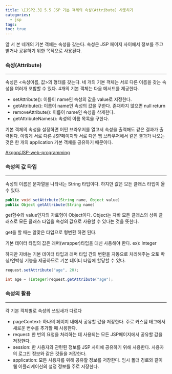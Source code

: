 ```yaml
---
title: \[JSP2.3] 5.5 JSP 기본 객체의 속성(Attribute) 사용하기
categories: 
  - jsp
tags: 
toc: true
---
```


앞 서 본 네개의 기본 객체는 속성을 갖는다. 속성은 JSP 페이지 사이에서 정보를 주고받거나 공유하기 위한 목적으로 사용된다.

### 속성(Attribute)

---

속성은 <속성이름, 값>의 형태를 갖는다. 네 개의 기본 객체는 서로 다른 이름을 갖는 속성을 여러개 포함할 수 있다. 4개의 기본 객체는 다음 메서드를 제공한다.

- setAttribute(): 이름이 name인 속성의 값을 value로 지정한다.
- getAttribute(): 이름이 name인 속성의 값을 구한다. 존재하지 않으면 null return
- removeAttribute(): 이름이 name인 속성을 삭제한다.
- getAttributeNames(): 속성의 이름 목록을 구한다.

기본 객체의 속성을 설정하면 어떤 브라우저를 열고서 속성을 출력해도 같은 결과가 출력된다. 이렇게 서로 다른 JSP페이지와 서로 다은 웹 브라우저에서 같은 결과가 나오는 것은 한 개의 application 기본 객체를 공유하기 때문이다.

[Akgop/JSP-web-programming](https://github.com/Akgop/JSP-web-programming/blob/main/JSP2.3-example-code/chap05/viewApplicationAttribute.jsp)

### 속성의 값 타입

---

속성의 이름은 문자열을 나타내는 String 타입이다. 하지만 값은 모든 클래스 타입이 올 수 있다.

```java
public void setAttrbute(String name, Object value)
public Object getAttribute(String name)
```

get함수와 value인자의 자료형이 Object이다. Object는 자바 모든 클래스의 상위 클래스로 모든 클래스 타입을 속성의 값으로 사용할 수 있다는 것을 뜻한다.

get을 할 때는 알맞은 타입으로 형변환 하면 된다.

기본 데이터 타입의 값은 래퍼(wrapper)타입을 대신 사용해야 한다. ex): Integer

하지만 자바는 기본 데이터 타입과 래퍼 타입 간의 변환을 자동으로 처리해주는 오토 박싱/언박싱 기능을 제공하므로 기본 데이터 타입에 할당할 수 있다.

```java
request.setAttribute("age", 20);

int age = (Integer)request.getAttribute("age");
```

### 속성의 활용

---

각 기본 객체별로 속성의 쓰임새가 다르다

- pageContext: 하나의 페이지 내에서 공유할 값을 저장한다. 주로 커스텀 태그에서 새로운 변수를 추가할 때 사용한다.
- request: 한 번의 요청을 처리하는 데 사용되는 모든 JSP페이지에서 공유할 값을 저장한다.
- session: 한 사용자와 관련된 정보를 JSP 사이에 공유하기 위해 사용한다. 사용자의 로그인 정보와 같은 것들을 저장한다.
- application: 모든 사용자를 위해 공유할 정보를 저장한다. 임시 폴더 경로와 같이 웹 어플리케이션의 설정 정보를 주로 저장한다.